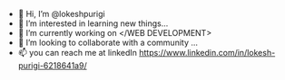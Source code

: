 - 👋 Hi, I’m @lokeshpurigi
- 👀 I’m interested in learning new things...
- 🌱 I’m currently working on </WEB DEVELOPMENT>
- 💞️ I’m looking to collaborate with a community ...
- 📫 you can reach me at linkedIn 
     https://www.linkedin.com/in/lokesh-purigi-6218641a9/

<!---
lokespurigi/lokeshpurigi is a ✨ special ✨ repository because its `README.md` (this file) appears on your GitHub profile.
You can click the Preview link to take a look at your changes.
--->
